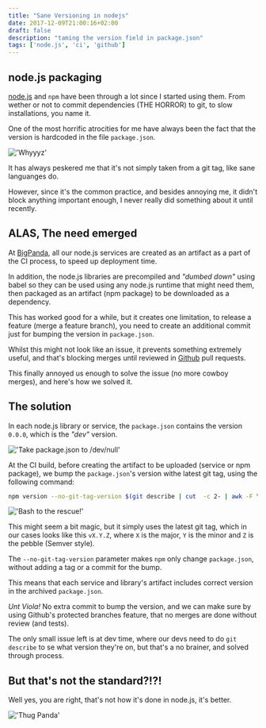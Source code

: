 ```yaml
---
title: "Sane Versioning in nodejs"
date: 2017-12-09T21:00:16+02:00
draft: false
description: "taming the version field in package.json"
tags: ['node.js', 'ci', 'github']
---
```


## node.js packaging

[node.js](https://nodejs.org) and `npm` have been through a lot since I started using them.
From wether or not to commit dependencies (THE HORROR) to git, to slow installations, you name it.

One of the most horrific atrocities for me have always been the fact that the version is hardcoded in the file `package.json`.

!['Whyyyz'](/images/why-hardcode.jpg)

It has always peskered me that it's not simply taken from a git tag, like sane languanges do.

However, since it's the common practice, and besides annoying me, it didn't block anything important enough, I never really did something about it until recently.

## ALAS, The need emerged

At [BigPanda](https://bigpanda.io), all our node.js services are created as an artifact as a part of the CI process, to speed up deployment time.

In addition, the node.js libraries are precompiled and _"dumbed down"_ using babel so they can be used using any node.js runtime that might need them, then packaged as an artifact (npm package) to be downloaded as a dependency.

This has worked good for a while, but it creates one limitation, to release a feature (merge a feature branch), you need to create an additional commit just for bumping the version in `package.json`.

Whilst this might not look like an issue, it prevents something extremely useful, and that's blocking merges until reviewed in [Github](https://github.com) pull requests.

This finally annoyed us enough to solve the issue (no more cowboy merges), and here's how we solved it.

## The solution

In each node.js library or service, the `package.json` contains the version `0.0.0`, which is the _"dev"_ version.

!['Take package.json to /dev/null'](/images/take-package-json-to-dev-null.jpg)

At the CI build, before creating the artifact to be uploaded (service or npm package), we bump the `package.json`'s version withe latest git tag, using the following command:

```bash
npm version --no-git-tag-version $(git describe | cut  -c 2- | awk -F \- '{print $1};')
```

!['Bash to the rescue!'](/images/here-i-bash.jpg)

This might seem a bit magic, but it simply uses the latest git tag, which in our cases looks like this `vX.Y.Z`, where `X` is the major, `Y` is the minor and `Z` is the pebble (Semver style).

The `--no-git-tag-version` parameter makes `npm` only change `package.json`, without adding a tag or a commit for the bump.

This means that each service and library's artifact includes correct version in the archived `package.json`.

_Unt Viola!_ No extra commit to bump the version, and we can make sure by using Github's protected branches feature, that no merges are done without review (and tests).

The only small issue left is at dev time, where our devs need to do `git describe` to se what version they're on, but that's a no brainer, and solved through process.

## But that's not the standard?!?!

Well yes, you are right, that's not how it's done in node.js, it's better.

!['Thug Panda'](/images/panda-deb.jpg)
